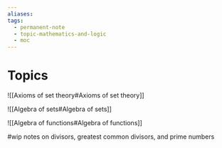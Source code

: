 ```yaml
---
aliases: 
tags:
  - permanent-note
  - topic-mathematics-and-logic
  - moc
---
```

# Topics
![[Axioms of set theory#Axioms of set theory]]

![[Algebra of sets#Algebra of sets]]

![[Algebra of functions#Algebra of functions]]


#wip notes on divisors, greatest common divisors, and prime numbers